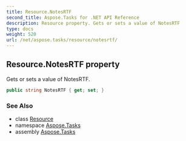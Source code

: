```yaml
---
title: Resource.NotesRTF
second_title: Aspose.Tasks for .NET API Reference
description: Resource property. Gets or sets a value of NotesRTF
type: docs
weight: 520
url: /net/aspose.tasks/resource/notesrtf/
---
```

## Resource.NotesRTF property

Gets or sets a value of NotesRTF.

```csharp
public string NotesRTF { get; set; }
```

### See Also

* class [Resource](../)
* namespace [Aspose.Tasks](../../resource/)
* assembly [Aspose.Tasks](../../../)


